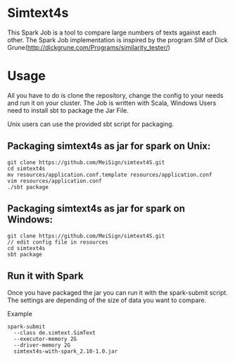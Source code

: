 # Simtext4s

This Spark Job is a tool to compare large numbers of texts against each other.
The Spark Job implementation is inspired by the program SIM of Dick Grune(http://dickgrune.com/Programs/similarity_tester/)

# Usage
All you have to do is clone the repository,
change the config to your needs and run it on your cluster.
The Job is written with Scala, Windows Users need to install sbt
to package the Jar File.

Unix users can use the provided sbt script for packaging.

## Packaging simtext4s as jar for spark on Unix:

    git clone https://github.com/MeiSign/simtext4S.git
    cd simtext4s
    mv resources/application.conf.template resources/application.conf
    vim resources/application.conf
    ./sbt package


## Packaging simtext4s as jar for spark on Windows:

    git clone https://github.com/MeiSign/simtext4S.git
    // edit config file in resources
    cd simtext4s
    sbt package

## Run it with Spark
Once you have packaged the jar you can run it with the spark-submit script.
The settings are depending of the size of data you want to compare.

Example

    spark-submit
      --class de.simtext.SimText
      --executor-memory 2G
      --driver-memory 2G
      simtext4s-with-spark_2.10-1.0.jar
